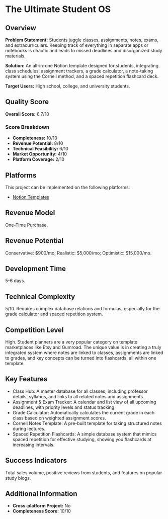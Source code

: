 # The Ultimate Student OS

## Overview
**Problem Statement:** Students juggle classes, assignments, notes, exams, and extracurriculars. Keeping track of everything in separate apps or notebooks is chaotic and leads to missed deadlines and disorganized study materials.

**Solution:** An all-in-one Notion template designed for students, integrating class schedules, assignment trackers, a grade calculator, a note-taking system using the Cornell method, and a spaced repetition flashcard deck.

**Target Users:** High school, college, and university students.

## Quality Score
**Overall Score:** 6.7/10

### Score Breakdown
- **Completeness:** 10/10
- **Revenue Potential:** 8/10
- **Technical Feasibility:** 6/10
- **Market Opportunity:** 4/10
- **Platform Coverage:** 2/10

## Platforms
This project can be implemented on the following platforms:
- [Notion Templates](./platforms/notion-templates/)

## Revenue Model
One-Time Purchase.

## Revenue Potential
Conservative: $900/mo; Realistic: $5,000/mo; Optimistic: $15,000/mo.

## Development Time
5-6 days.

## Technical Complexity
5/10. Requires complex database relations and formulas, especially for the grade calculator and spaced repetition system.

## Competition Level
High. Student planners are a very popular category on template marketplaces like Etsy and Gumroad. The unique value is in creating a truly integrated system where notes are linked to classes, assignments are linked to grades, and key concepts can be turned into flashcards, all within one template.

## Key Features
- Class Hub: A master database for all classes, including professor details, syllabus, and links to all related notes and assignments.
- Assignment & Exam Tracker: A calendar and list view of all upcoming deadlines, with priority levels and status tracking.
- Grade Calculator: Automatically calculates the current grade in each class based on weighted assignment scores.
- Cornell Notes Template: A pre-built template for taking structured notes during lectures.
- Spaced Repetition Flashcards: A simple database system that mimics spaced repetition for effective studying, showing you flashcards at increasing intervals.

## Success Indicators
Total sales volume, positive reviews from students, and features on popular study blogs.

## Additional Information
- **Cross-platform Project:** No
- **Completeness Score:** 10/10
